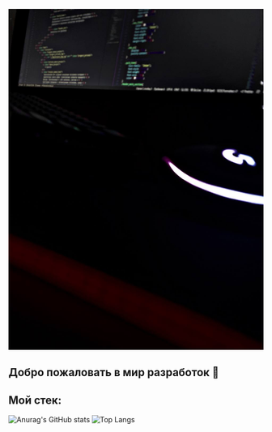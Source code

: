 ![Header](https://github.com/Grishin875/Grishin875/blob/main/752a294d-78b5-4ecf-97f4-a6247816313c.jpg)


## Добро пожаловать в мир разработок 👋

## Мой стек:
![Anurag's GitHub stats](https://github-readme-stats.vercel.app/api?username=anuraghazra&theme=shadow_red&show_icons=true)
![Top Langs](https://github-readme-stats.vercel.app/api/top-langs/?username=anuraghazra&hide_progress=true)
